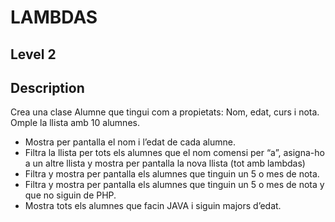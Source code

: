 # LAMBDAS

## Level 2

## Description
Crea una clase Alumne que tingui com a propietats: Nom, edat, curs i nota. Omple la llista amb 10 alumnes. 

- Mostra per pantalla el nom i l’edat de cada alumne.
- Filtra la llista per tots els alumnes que el nom comensi per “a”, asigna-ho a un altre llista y mostra per pantalla la nova llista (tot amb lambdas)
- Filtra y mostra per pantalla els alumnes que tinguin un 5 o mes de nota.
- Filtra y mostra per pantalla els alumnes que tinguin un 5 o mes de nota y que no siguin de PHP.
- Mostra tots els alumnes que facin JAVA i siguin majors d’edat. 